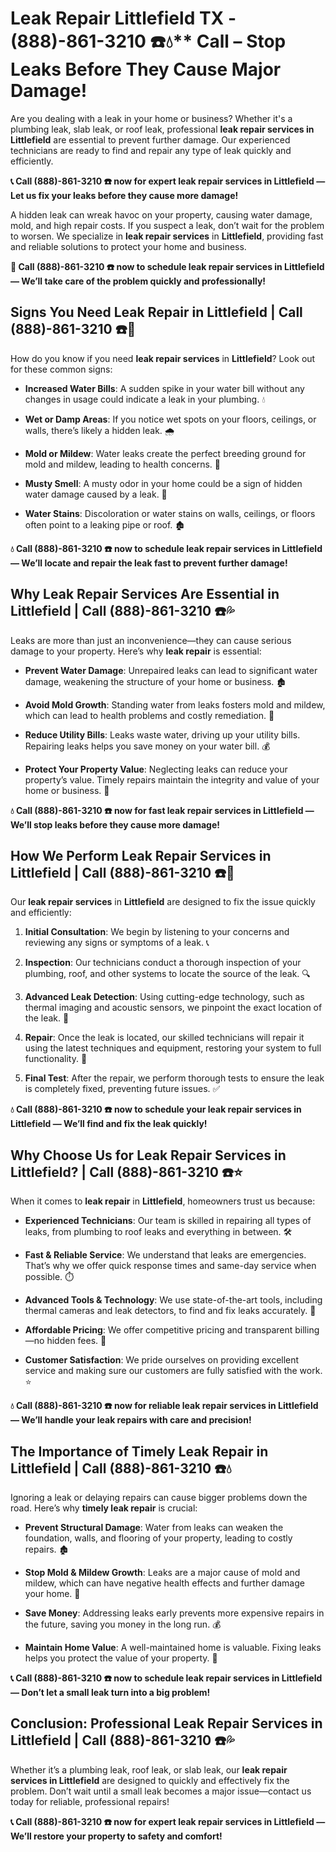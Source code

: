 # Leak Repair Littlefield TX - (888)-861-3210 ☎️💧** Call – Stop Leaks Before They Cause Major Damage!

Are you dealing with a leak in your home or business? Whether it's a plumbing leak, slab leak, or roof leak, professional **leak repair services in Littlefield** are essential to prevent further damage. Our experienced technicians are ready to find and repair any type of leak quickly and efficiently.

**📞 Call (888)-861-3210 ☎️ now for expert leak repair services in Littlefield — Let us fix your leaks before they cause more damage!**

A hidden leak can wreak havoc on your property, causing water damage, mold, and high repair costs. If you suspect a leak, don’t wait for the problem to worsen. We specialize in **leak repair services** in **Littlefield**, providing fast and reliable solutions to protect your home and business.

**🚨 Call (888)-861-3210 ☎️ now to schedule leak repair services in Littlefield — We’ll take care of the problem quickly and professionally!**

## **Signs You Need Leak Repair in Littlefield | Call (888)-861-3210 ☎️🔧**

How do you know if you need **leak repair services** in **Littlefield**? Look out for these common signs:

- **Increased Water Bills**: A sudden spike in your water bill without any changes in usage could indicate a leak in your plumbing. 💧
- **Wet or Damp Areas**: If you notice wet spots on your floors, ceilings, or walls, there’s likely a hidden leak. 🌧️
- **Mold or Mildew**: Water leaks create the perfect breeding ground for mold and mildew, leading to health concerns. 🌱
- **Musty Smell**: A musty odor in your home could be a sign of hidden water damage caused by a leak. 🤧
- **Water Stains**: Discoloration or water stains on walls, ceilings, or floors often point to a leaking pipe or roof. 🏚️

**💧 Call (888)-861-3210 ☎️ now to schedule leak repair services in Littlefield — We’ll locate and repair the leak fast to prevent further damage!**

## **Why Leak Repair Services Are Essential in Littlefield | Call (888)-861-3210 ☎️💦**

Leaks are more than just an inconvenience—they can cause serious damage to your property. Here’s why **leak repair** is essential:

- **Prevent Water Damage**: Unrepaired leaks can lead to significant water damage, weakening the structure of your home or business. 🏚️
- **Avoid Mold Growth**: Standing water from leaks fosters mold and mildew, which can lead to health problems and costly remediation. 🌱
- **Reduce Utility Bills**: Leaks waste water, driving up your utility bills. Repairing leaks helps you save money on your water bill. 💰
- **Protect Your Property Value**: Neglecting leaks can reduce your property’s value. Timely repairs maintain the integrity and value of your home or business. 🏡

**💧 Call (888)-861-3210 ☎️ now for fast leak repair services in Littlefield — We’ll stop leaks before they cause more damage!**

## **How We Perform Leak Repair Services in Littlefield | Call (888)-861-3210 ☎️🔧**

Our **leak repair services** in **Littlefield** are designed to fix the issue quickly and efficiently:

1. **Initial Consultation**: We begin by listening to your concerns and reviewing any signs or symptoms of a leak. 📞
2. **Inspection**: Our technicians conduct a thorough inspection of your plumbing, roof, and other systems to locate the source of the leak. 🔍
3. **Advanced Leak Detection**: Using cutting-edge technology, such as thermal imaging and acoustic sensors, we pinpoint the exact location of the leak. 🧪
4. **Repair**: Once the leak is located, our skilled technicians will repair it using the latest techniques and equipment, restoring your system to full functionality. 🔧
5. **Final Test**: After the repair, we perform thorough tests to ensure the leak is completely fixed, preventing future issues. ✅

**💧 Call (888)-861-3210 ☎️ now to schedule your leak repair services in Littlefield — We’ll find and fix the leak quickly!**

## **Why Choose Us for Leak Repair Services in Littlefield? | Call (888)-861-3210 ☎️⭐**

When it comes to **leak repair** in **Littlefield**, homeowners trust us because:

- **Experienced Technicians**: Our team is skilled in repairing all types of leaks, from plumbing to roof leaks and everything in between. 🛠️
- **Fast & Reliable Service**: We understand that leaks are emergencies. That’s why we offer quick response times and same-day service when possible. ⏱️
- **Advanced Tools & Technology**: We use state-of-the-art tools, including thermal cameras and leak detectors, to find and fix leaks accurately. 🔬
- **Affordable Pricing**: We offer competitive pricing and transparent billing—no hidden fees. 💸
- **Customer Satisfaction**: We pride ourselves on providing excellent service and making sure our customers are fully satisfied with the work. ⭐

**💧 Call (888)-861-3210 ☎️ now for reliable leak repair services in Littlefield — We’ll handle your leak repairs with care and precision!**

## **The Importance of Timely Leak Repair in Littlefield | Call (888)-861-3210 ☎️💧**

Ignoring a leak or delaying repairs can cause bigger problems down the road. Here’s why **timely leak repair** is crucial:

- **Prevent Structural Damage**: Water from leaks can weaken the foundation, walls, and flooring of your property, leading to costly repairs. 🏚️
- **Stop Mold & Mildew Growth**: Leaks are a major cause of mold and mildew, which can have negative health effects and further damage your home. 🌱
- **Save Money**: Addressing leaks early prevents more expensive repairs in the future, saving you money in the long run. 💰
- **Maintain Home Value**: A well-maintained home is valuable. Fixing leaks helps you protect the value of your property. 🏡

**📞 Call (888)-861-3210 ☎️ now to schedule leak repair services in Littlefield — Don’t let a small leak turn into a big problem!**

## **Conclusion: Professional Leak Repair Services in Littlefield | Call (888)-861-3210 ☎️💦**

Whether it’s a plumbing leak, roof leak, or slab leak, our **leak repair services in Littlefield** are designed to quickly and effectively fix the problem. Don’t wait until a small leak becomes a major issue—contact us today for reliable, professional repairs!

**📞 Call (888)-861-3210 ☎️ now for expert leak repair services in Littlefield — We’ll restore your property to safety and comfort!**

